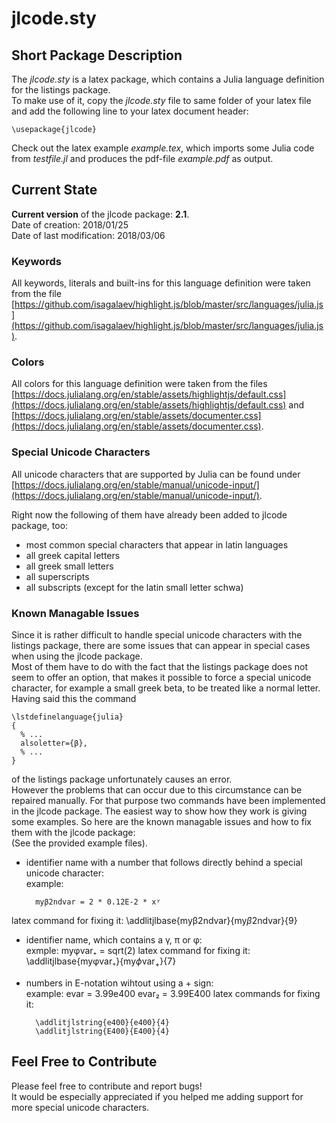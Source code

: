 # jlcode.sty
  
  
  
## Short Package Description
The _jlcode.sty_ is a latex package, which contains a Julia language definition
for the listings package.  
To make use of it, copy the _jlcode.sty_ file to same folder of your latex file
and add the following line to your latex document header:

    \usepackage{jlcode}

Check out the latex example _example.tex_, which imports some Julia code from
_testfile.jl_ and produces the pdf-file _example.pdf_ as output.
  
  
## Current State
**Current version** of the jlcode package: **2.1**.  
Date of creation: 2018/01/25  
Date of last modification: 2018/03/06  

### Keywords
All keywords, literals and built-ins for this language definition were taken
from the file  
[https://github.com/isagalaev/highlight.js/blob/master/src/languages/julia.js](https://github.com/isagalaev/highlight.js/blob/master/src/languages/julia.js).

### Colors
All colors for this language definition were taken from the files  
[https://docs.julialang.org/en/stable/assets/highlightjs/default.css](https://docs.julialang.org/en/stable/assets/highlightjs/default.css) and  
[https://docs.julialang.org/en/stable/assets/documenter.css](https://docs.julialang.org/en/stable/assets/documenter.css).  

### Special Unicode Characters
All unicode characters that are supported by Julia can be found under  
[https://docs.julialang.org/en/stable/manual/unicode-input/](https://docs.julialang.org/en/stable/manual/unicode-input/).

Right now the following of them have already been added to jlcode package, too:
* most common special characters that appear in latin languages
* all greek capital letters
* all greek small letters
* all superscripts
* all subscripts (except for the latin small letter schwa)

### Known Managable Issues
Since it is rather difficult to handle special unicode characters with the
listings package, there are some issues that can appear in special cases when
using the jlcode package.  
Most of them have to do with the fact that the listings package does not seem to
offer an option, that makes it possible to force a special unicode character,
for example a small greek beta, to be treated like a normal letter. Having said
this the command

    \lstdefinelanguage{julia}
    {
      % ...
      alsoletter={β},
      % ...
    }

of the listings package unfortunately causes an error.  
However the problems that can occur due to this circumstance can be repaired
manually. For that purpose two commands have been implemented in the jlcode
package. The easiest way to show how they work is giving some examples. So here
are the known managable issues and how to fix them with the jlcode package:  
(See the provided example files).
* identifier name with a number that follows directly behind a special unicode
character:  
example:

        myβ2ndvar = 2 * 0.12E-2 * xʸ
latex command for fixing it:
        \addlitjlbase{myβ2ndvar}{my$\beta$2ndvar}{9}

* identifier name, which contains a γ, π or φ:  
exmple:
        myφvar₊ = sqrt(2)
latex command for fixing it:
        \addlitjlbase{myφvar₊}{my$\phi$var${\scriptstyle {}_{+}}$}{7}

* numbers in E-notation wihtout using a + sign:  
example:
        evar = 3.99e400
        evar₂ = 3.99E400
latex commands for fixing it:

        \addlitjlstring{e400}{e400}{4}
        \addlitjlstring{E400}{E400}{4}


## Feel Free to Contribute
Please feel free to contribute and report bugs!  
It would be especially appreciated if you helped me adding support for more
special unicode characters. 
